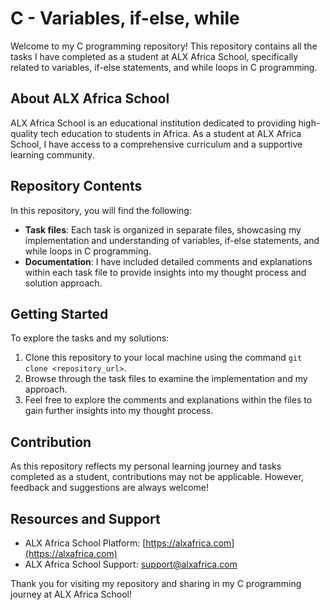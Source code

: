 # C - Variables, if-else, while

Welcome to my C programming repository! This repository contains all the tasks I have completed as a student at ALX Africa School, specifically related to variables, if-else statements, and while loops in C programming.

## About ALX Africa School

ALX Africa School is an educational institution dedicated to providing high-quality tech education to students in Africa. As a student at ALX Africa School, I have access to a comprehensive curriculum and a supportive learning community.

## Repository Contents

In this repository, you will find the following:

- **Task files**: Each task is organized in separate files, showcasing my implementation and understanding of variables, if-else statements, and while loops in C programming.
- **Documentation**: I have included detailed comments and explanations within each task file to provide insights into my thought process and solution approach.

## Getting Started

To explore the tasks and my solutions:

1. Clone this repository to your local machine using the command `git clone <repository_url>`.
2. Browse through the task files to examine the implementation and my approach.
3. Feel free to explore the comments and explanations within the files to gain further insights into my thought process.

## Contribution

As this repository reflects my personal learning journey and tasks completed as a student, contributions may not be applicable. However, feedback and suggestions are always welcome!

## Resources and Support

- ALX Africa School Platform: [https://alxafrica.com](https://alxafrica.com)
- ALX Africa School Support: [support@alxafrica.com](mailto:support@alxafrica.com)

Thank you for visiting my repository and sharing in my C programming journey at ALX Africa School!

